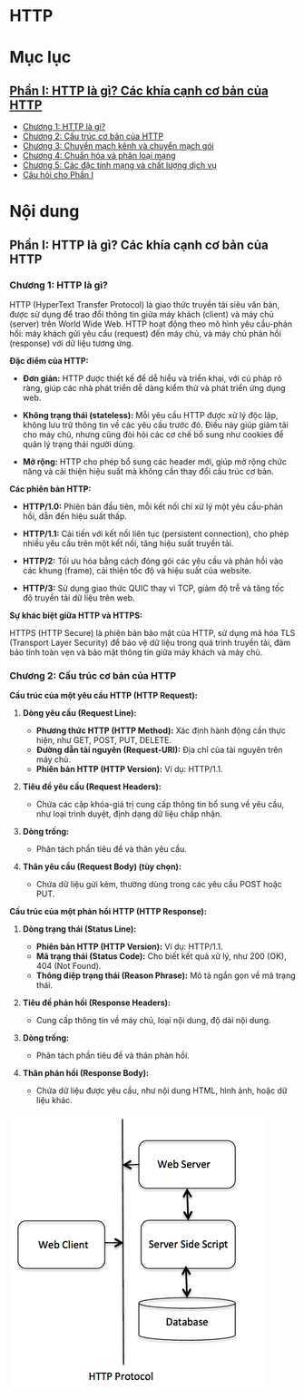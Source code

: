 # HTTP


<h1 id="muc-luc">Mục lục</h1>

## [Phần I: HTTP là gì? Các khía cạnh cơ bản của HTTP](#http-la-gi)
- [Chương 1: HTTP là gì?](#chuong-1)
- [Chương 2: Cấu trúc cơ bản của HTTP](#chuong-2)
- [Chương 3: Chuyển mạch kênh và chuyển mạch gói](#chuong-3-chuyen-mach-kenh-va-chuyen-mach-goi)
- [Chương 4: Chuẩn hóa và phân loại mạng](#chuong-4-chuan-hoa-va-phan-loai-mang)
- [Chương 5: Các đặc tính mạng và chất lượng dịch vụ](#chuong-5-cac-dac-tinh-mang-va-chat-luong-dich-vu)
- [Câu hỏi cho Phần I](#cau-hoi-cho-phan-i)


# Nội dung


<h2 id="http-la-gi">Phần I: HTTP là gì? Các khía cạnh cơ bản của HTTP</h3>


<h3 id="chuong-1">Chương 1: HTTP là gì?</h3>


HTTP (HyperText Transfer Protocol) là giao thức truyền tải siêu văn bản, được sử dụng để trao đổi thông tin giữa máy khách (client) và máy chủ (server) trên World Wide Web. HTTP hoạt động theo mô hình yêu cầu-phản hồi: máy khách gửi yêu cầu (request) đến máy chủ, và máy chủ phản hồi (response) với dữ liệu tương ứng. 

**Đặc điểm của HTTP:**

- **Đơn giản:** HTTP được thiết kế để dễ hiểu và triển khai, với cú pháp rõ ràng, giúp các nhà phát triển dễ dàng kiểm thử và phát triển ứng dụng web. 

- **Không trạng thái (stateless):** Mỗi yêu cầu HTTP được xử lý độc lập, không lưu trữ thông tin về các yêu cầu trước đó. Điều này giúp giảm tải cho máy chủ, nhưng cũng đòi hỏi các cơ chế bổ sung như cookies để quản lý trạng thái người dùng. 

- **Mở rộng:** HTTP cho phép bổ sung các header mới, giúp mở rộng chức năng và cải thiện hiệu suất mà không cần thay đổi cấu trúc cơ bản. 

**Các phiên bản HTTP:**

- **HTTP/1.0:** Phiên bản đầu tiên, mỗi kết nối chỉ xử lý một yêu cầu-phản hồi, dẫn đến hiệu suất thấp. 

- **HTTP/1.1:** Cải tiến với kết nối liên tục (persistent connection), cho phép nhiều yêu cầu trên một kết nối, tăng hiệu suất truyền tải. 

- **HTTP/2:** Tối ưu hóa bằng cách đóng gói các yêu cầu và phản hồi vào các khung (frame), cải thiện tốc độ và hiệu suất của website. 

- **HTTP/3:** Sử dụng giao thức QUIC thay vì TCP, giảm độ trễ và tăng tốc độ truyền tải dữ liệu trên web. 

**Sự khác biệt giữa HTTP và HTTPS:**

HTTPS (HTTP Secure) là phiên bản bảo mật của HTTP, sử dụng mã hóa TLS (Transport Layer Security) để bảo vệ dữ liệu trong quá trình truyền tải, đảm bảo tính toàn vẹn và bảo mật thông tin giữa máy khách và máy chủ. 

<h3 id="chuong-2">Chương 2: Cấu trúc cơ bản của HTTP</h3>


**Cấu trúc của một yêu cầu HTTP (HTTP Request):**

1. **Dòng yêu cầu (Request Line):**
   - **Phương thức HTTP (HTTP Method):** Xác định hành động cần thực hiện, như GET, POST, PUT, DELETE.
   - **Đường dẫn tài nguyên (Request-URI):** Địa chỉ của tài nguyên trên máy chủ.
   - **Phiên bản HTTP (HTTP Version):** Ví dụ: HTTP/1.1.

2. **Tiêu đề yêu cầu (Request Headers):**
   - Chứa các cặp khóa-giá trị cung cấp thông tin bổ sung về yêu cầu, như loại trình duyệt, định dạng dữ liệu chấp nhận.

3. **Dòng trống:**
   - Phân tách phần tiêu đề và thân yêu cầu.

4. **Thân yêu cầu (Request Body) (tùy chọn):**
   - Chứa dữ liệu gửi kèm, thường dùng trong các yêu cầu POST hoặc PUT.

**Cấu trúc của một phản hồi HTTP (HTTP Response):**

1. **Dòng trạng thái (Status Line):**
   - **Phiên bản HTTP (HTTP Version):** Ví dụ: HTTP/1.1.
   - **Mã trạng thái (Status Code):** Cho biết kết quả xử lý, như 200 (OK), 404 (Not Found).
   - **Thông điệp trạng thái (Reason Phrase):** Mô tả ngắn gọn về mã trạng thái.

2. **Tiêu đề phản hồi (Response Headers):**
   - Cung cấp thông tin về máy chủ, loại nội dung, độ dài nội dung.

3. **Dòng trống:**
   - Phân tách phần tiêu đề và thân phản hồi.

4. **Thân phản hồi (Response Body):**
   - Chứa dữ liệu được yêu cầu, như nội dung HTML, hình ảnh, hoặc dữ liệu khác.

![Cấu trúc cơ bản của HTTP](./img/HTTP/cau_truc_co_ban_HTTP.png)
